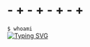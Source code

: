 # - + - + - + - +
`$ whoami`  
[![Typing SVG](https://readme-typing-svg.herokuapp.com?font=Fira+Code&weight=900&size=35&duration=3000&pause=1000&color=C500FF&width=450&lines='SS3K';estudiante+autodidacta;entusiasta+de+la+tecnolog%C3%ADa)](https://git.io/typing-svg)
